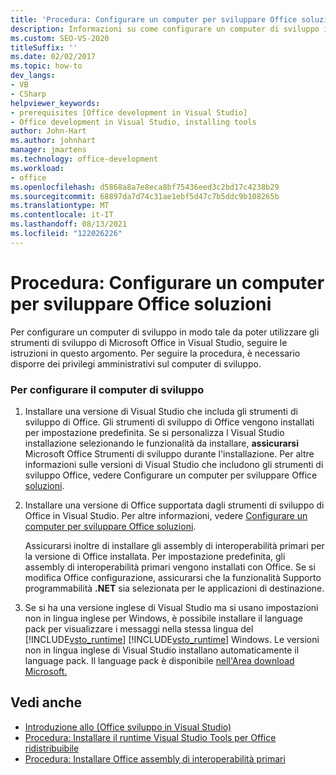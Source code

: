 ```yaml
---
title: 'Procedura: Configurare un computer per sviluppare Office soluzioni'
description: Informazioni su come configurare un computer di sviluppo in modo da poter usare Microsoft Office strumenti di sviluppo in Visual Studio.
ms.custom: SEO-VS-2020
titleSuffix: ''
ms.date: 02/02/2017
ms.topic: how-to
dev_langs:
- VB
- CSharp
helpviewer_keywords:
- prerequisites [Office development in Visual Studio]
- Office development in Visual Studio, installing tools
author: John-Hart
ms.author: johnhart
manager: jmartens
ms.technology: office-development
ms.workload:
- office
ms.openlocfilehash: d5868a8a7e8eca8bf75436eed3c2bd17c4238b29
ms.sourcegitcommit: 68897da7d74c31ae1ebf5d47c7b5ddc9b108265b
ms.translationtype: MT
ms.contentlocale: it-IT
ms.lasthandoff: 08/13/2021
ms.locfileid: "122026226"
---
```

# <a name="how-to-configure-a-computer-to-develop-office-solutions"></a>Procedura: Configurare un computer per sviluppare Office soluzioni
  Per configurare un computer di sviluppo in modo tale da poter utilizzare gli strumenti di sviluppo di Microsoft Office in Visual Studio, seguire le istruzioni in questo argomento. Per seguire la procedura, è necessario disporre dei privilegi amministrativi sul computer di sviluppo.

### <a name="to-configure-the-development-computer"></a>Per configurare il computer di sviluppo

1. Installare una versione di Visual Studio che includa gli strumenti di sviluppo di Office. Gli strumenti di sviluppo di Office vengono installati per impostazione predefinita. Se si personalizza l Visual Studio installazione selezionando le funzionalità da installare, **assicurarsi** Microsoft Office Strumenti di sviluppo durante l'installazione. Per altre informazioni sulle versioni di Visual Studio che includono gli strumenti di sviluppo Office, vedere Configurare un computer per sviluppare Office [soluzioni](../vsto/configuring-a-computer-to-develop-office-solutions.md).

2. Installare una versione di Office supportata dagli strumenti di sviluppo di Office in Visual Studio. Per altre informazioni, vedere [Configurare un computer per sviluppare Office soluzioni](../vsto/configuring-a-computer-to-develop-office-solutions.md).

     Assicurarsi inoltre di installare gli assembly di interoperabilità primari per la versione di Office installata. Per impostazione predefinita, gli assembly di interoperabilità primari vengono installati con Office. Se si modifica Office configurazione, assicurarsi che la funzionalità Supporto programmabilità **.NET** sia selezionata per le applicazioni di destinazione.

3. Se si ha una versione inglese di Visual Studio ma si usano impostazioni non in lingua inglese per Windows, è possibile installare il language pack per visualizzare i messaggi nella stessa lingua del [!INCLUDE[vsto_runtime](../vsto/includes/vsto-runtime-md.md)] [!INCLUDE[vsto_runtime](../vsto/includes/vsto-runtime-md.md)] Windows. Le versioni non in lingua inglese di Visual Studio installano automaticamente il language pack. Il language pack è disponibile [nell'Area download Microsoft.](https://www.microsoft.com/download/details.aspx?id=54246)

## <a name="see-also"></a>Vedi anche

- [Introduzione allo &#40;Office sviluppo in Visual Studio&#41;](../vsto/getting-started-office-development-in-visual-studio.md)
- [Procedura: Installare il runtime Visual Studio Tools per Office ridistribuibile](../vsto/how-to-install-the-visual-studio-tools-for-office-runtime-redistributable.md)
- [Procedura: Installare Office assembly di interoperabilità primari](../vsto/how-to-install-office-primary-interop-assemblies.md)

